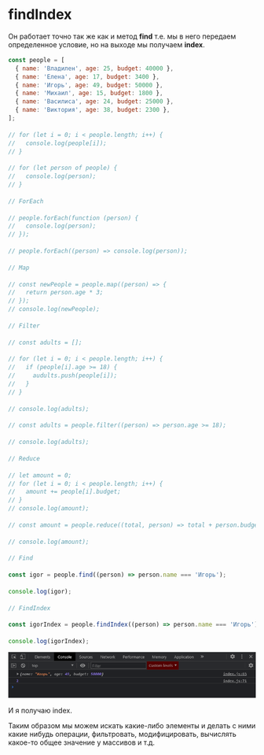 # findIndex

Он работает точно так же как и метод **find** т.е. мы в него передаем определенное условие, но на выходе мы получаем **index**.

```jsx
const people = [
  { name: 'Владилен', age: 25, budget: 40000 },
  { name: 'Елена', age: 17, budget: 3400 },
  { name: 'Игорь', age: 49, budget: 50000 },
  { name: 'Михаил', age: 15, budget: 1800 },
  { name: 'Василиса', age: 24, budget: 25000 },
  { name: 'Виктория', age: 38, budget: 2300 },
];

// for (let i = 0; i < people.length; i++) {
//   console.log(people[i]);
// }

// for (let person of people) {
//   console.log(person);
// }

// ForEach

// people.forEach(function (person) {
//   console.log(person);
// });

// people.forEach((person) => console.log(person));

// Map

// const newPeople = people.map((person) => {
//   return person.age * 3;
// });
// console.log(newPeople);

// Filter

// const adults = [];

// for (let i = 0; i < people.length; i++) {
//   if (people[i].age >= 18) {
//     audults.push(people[i]);
//   }
// }

// console.log(adults);

// const adults = people.filter((person) => person.age >= 18);

// console.log(adults);

// Reduce

// let amount = 0;
// for (let i = 0; i < people.length; i++) {
//   amount += people[i].budget;
// }
// console.log(amount);

// const amount = people.reduce((total, person) => total + person.budget, 200000);

// console.log(amount);

// Find

const igor = people.find((person) => person.name === 'Игорь');

console.log(igor);

// FindIndex

const igorIndex = people.findIndex((person) => person.name === 'Игорь');

console.log(igorIndex);
```

![](img/019.png)

И я получаю index.

Таким образом мы можем искать какие-либо элементы и делать с ними какие нибудь операции, фильтровать, модифицировать, вычислять какое-то общее значение у массивов и т.д.
